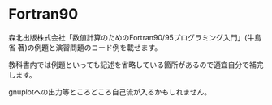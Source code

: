 # Fortran90
森北出版株式会社「数値計算のためのFortran90/95プログラミング入門」(牛島省 著)の例題と演習問題のコード例を載せます。

教科書内では例題といっても記述を省略している箇所があるので適宜自分で補完します。

gnuplotへの出力等ところどころ自己流が入るかもしれません。

